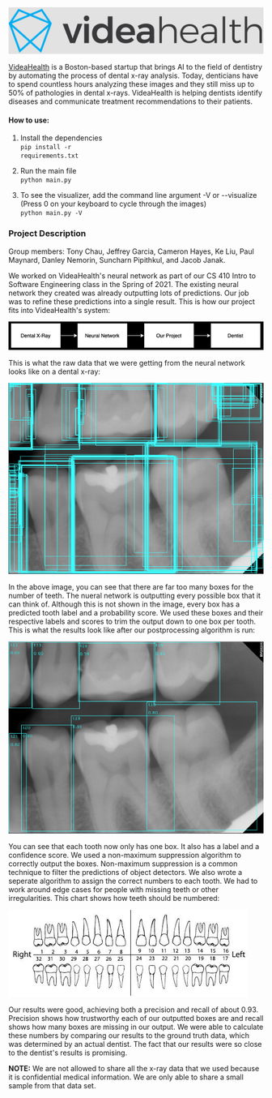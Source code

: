 ![VideaHealth logo](./Images/videahealth-logo.png)

[VideaHealth](https://www.videa.ai/) is a Boston-based startup that brings AI to the field of dentistry by automating the process of dental x-ray analysis. Today, denticians have to spend countless hours analyzing these images and they still miss up to 50% of pathologies in dental x-rays. VideaHealth is helping dentists identify diseases and communicate treatment recommendations to their patients.

#### How to use:
1. Install the dependencies<br />
<code>pip install -r requirements.txt</code>

2. Run the main file<br />
<code>python main.py</code>

3. To see the visualizer, add the command line argument -V or --visualize<br />
(Press 0 on your keyboard to cycle through the images)<br />
<code>python main.py -V</code>

### Project Description

Group members: Tony Chau, Jeffrey Garcia, Cameron Hayes, Ke Liu, Paul Maynard, Danley Nemorin, Suncharn Pipithkul, and Jacob Janak.

We worked on VideaHealth's neural network as part of our CS 410 Intro to Software Engineering class in the Spring of 2021. The existing neural network they created was already outputting lots of predictions. Our job was to refine these predictions into a single result. This is how our project fits into VideaHealth's system:

![Work flow](./Images/diagram.png)

This is what the raw data that we were getting from the neural network looks like on a dental x-ray:

![Raw data](./Images/raw-data.jpeg)

In the above image, you can see that there are far too many boxes for the number of teeth. The nueral network is outputting every possible box that it can think of. Although this is not shown in the image, every box has a predicted tooth label and a probability score. We used these boxes and their respective labels and scores to trim the output down to one box per tooth. This is what the results look like after our postprocessing algorithm is run:

![Our outputted results](./Images/our-result.jpeg)

You can see that each tooth now only has one box. It also has a label and a confidence score. We used a non-maximum suppression algorithm to correctly output the boxes. Non-maximum suppression is a common technique to filter the predictions of object detectors. We also wrote a seperate algorithm to assign the correct numbers to each tooth. We had to work around edge cases for people with missing teeth or other irregularities. This chart shows how teeth should be numbered:

![Tooth numbering chart](./Images/tooth-chart.png)

Our results were good, achieving both a precision and recall of about 0.93. Precision shows how trustworthy each of our outputted boxes are and recall shows how many boxes are missing in our output. We were able to calculate these numbers by comparing our results to the ground truth data, which was determined by an actual dentist. The fact that our results were so close to the dentist's results is promising.

<b>NOTE:</b> We are not allowed to share all the x-ray data that we used because it is confidential medical information. We are only able to share a small sample from that data set.
